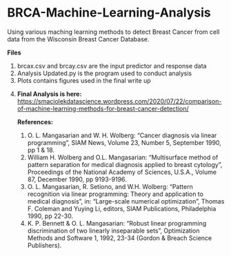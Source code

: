 # BRCA-Machine-Learning-Analysis
Using various maching learning methods to detect Breast Cancer from cell data from the Wisconsin Breast Cancer Database.

**Files**<ol>
  <li>brcax.csv and brcay.csv are the input predictor and response data</li>
  <li>Analysis Updated.py is the program used to conduct analysis</li>
<li>Plots contains figures used in the final write up<li>

**Final Analysis is here:**<br>
https://smaciolekdatascience.wordpress.com/2020/07/22/comparison-of-machine-learning-methods-for-breast-cancer-detection/

**References:**<ol>
<li>O. L. Mangasarian and W. H. Wolberg: “Cancer diagnosis via linear
    programming”, SIAM News, Volume 23, Number 5, September 1990, pp 1 & 18.</li>
 <li>William H. Wolberg and O.L. Mangasarian: “Multisurface method of
    pattern separation for medical diagnosis applied to breast cytology”,
    Proceedings of the National Academy of Sciences, U.S.A., Volume 87,
    December 1990, pp 9193-9196.</li>
   <li> O. L. Mangasarian, R. Setiono, and W.H. Wolberg: “Pattern recognition
    via linear programming: Theory and application to medical diagnosis”,
    in: “Large-scale numerical optimization”, Thomas F. Coleman and Yuying
    Li, editors, SIAM Publications, Philadelphia 1990, pp 22-30.</li>
     <li>K. P. Bennett & O. L. Mangasarian: “Robust linear programming
    discrimination of two linearly inseparable sets”, Optimization Methods
       and Software 1, 1992, 23-34 (Gordon & Breach Science Publishers).</li>
</ol>

